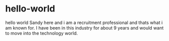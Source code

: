 # hello-world
hello world
Sandy here and i am a recruitment professional and thats what i am known for.
I have been in this industry for about 9 years and would want to move into the technology world.
